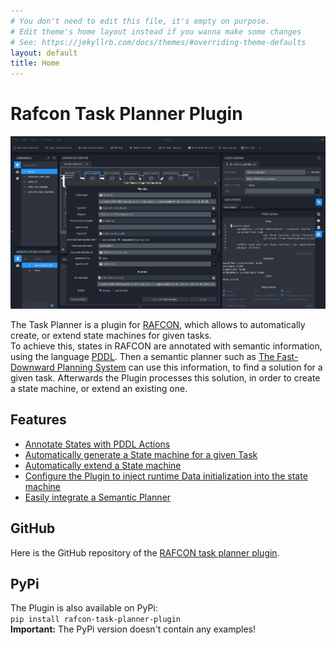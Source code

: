 ```yaml
---
# You don't need to edit this file, it's empty on purpose.
# Edit theme's home layout instead if you wanna make some changes
# See: https://jekyllrb.com/docs/themes/#overriding-theme-defaults
layout: default
title: Home
---
```

# Rafcon Task Planner Plugin
![The Rafcon Task Planner Plugin](assets/images/RafconTPPMain.png "An Overview of the Rafcon Task Planner Plugin")


The Task Planner is a plugin for [RAFCON](https://github.com/DLR-RM/RAFCON/), which allows to automatically create, or extend state machines for given tasks.  
To achieve this, states in RAFCON are annotated with semantic information, using the language [PDDL](https://en.wikipedia.org/wiki/Planning_Domain_Definition_Language). Then a semantic planner such as [The Fast-Downward Planning System](http://www.fast-downward.org/) can use this information, to find a solution for a given task. Afterwards the Plugin processes this solution, in order to create a state machine, or extend an existing one. 


## Features
+ [Annotate States with PDDL Actions](pages/documentation/PDDLActionTab.md)
+ [Automatically generate a State machine for a given Task](pages/tutorials/restaurant_tutorial.md)
+ [Automatically extend a State machine](pages/tutorials/turtle_sim_example.md)
+ [Configure the Plugin to inject runtime Data initialization into the state machine](pages/tutorials/turtle_sim_example.md)
+ [Easily integrate a Semantic Planner](pages/documentation/PlannerIntegration.md)


## GitHub
Here is the GitHub repository of the [RAFCON task planner plugin](https://github.com/DLR-RM/rafcon-task-planner-plugin).

## PyPi
The Plugin is also available on PyPi: <br>
`pip install rafcon-task-planner-plugin`<br>
**Important:** The PyPi version doesn't contain any examples!
